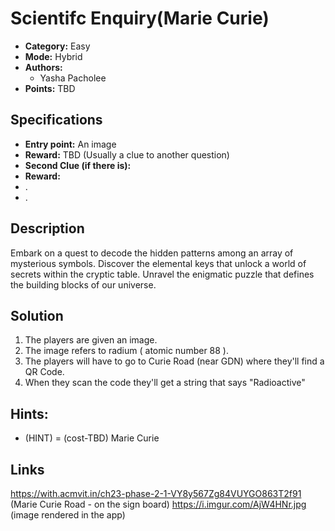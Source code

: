 # Scientifc Enquiry(Marie Curie)

* **Category:** Easy
* **Mode:** Hybrid
* **Authors:**
  * Yasha Pacholee
* **Points:** TBD

## Specifications

* **Entry point:** An image
* **Reward:** TBD (Usually a clue to another question)
* **Second Clue (if there is):**
* **Reward:**
* .
* .

## Description

Embark on a quest to decode the hidden patterns among an array of mysterious symbols. Discover the elemental keys that unlock a world of secrets within the cryptic table. Unravel the enigmatic puzzle that defines the building blocks of our universe.

## Solution

1. The players are given an image. 
2. The image refers to radium ( atomic number 88 ).
3. The players will have to go to Curie Road (near GDN) where they'll find a QR Code.
4. When they scan the code they'll get a string that says "Radioactive"

## Hints:

 - (HINT) = (cost-TBD)
 Marie Curie 

## Links

https://with.acmvit.in/ch23-phase-2-1-VY8y567Zg84VUYGO863T2f91 (Marie Curie Road - on the sign board)
https://i.imgur.com/AjW4HNr.jpg (image rendered in the app)